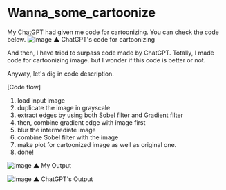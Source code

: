 # Wanna_some_cartoonize

My ChatGPT had given me code for cartoonizing.
You can check the code below.
![image](https://user-images.githubusercontent.com/128031528/227484652-4a32f893-e0aa-4fa1-a511-91a21e1c8718.png)
▲ ChatGPT's code for cartoonizing

And then,
I have tried to surpass code made by ChatGPT.
Totally, I made code for cartoonizing image. but I wonder if this code is better or not. 

Anyway, let's dig in code description.

[Code flow]
1. load input image
2. duplicate the image in grayscale
3. extract edges by using both Sobel filter and Gradient filter
4. then, combine gradient edge with image first
5. blur the intermediate image
6. combine Sobel filter with the image
7. make plot for cartoonized image as well as original one.
8. done!

![image](https://user-images.githubusercontent.com/128031528/227486340-662855ae-b3c6-4263-b2e6-dd27a79e8925.png)
▲ My Output 

![image](https://user-images.githubusercontent.com/128031528/227487030-03e6cf69-9f8e-49c4-bd9b-9e7a3a8ba329.png)
▲ ChatGPT's Output
